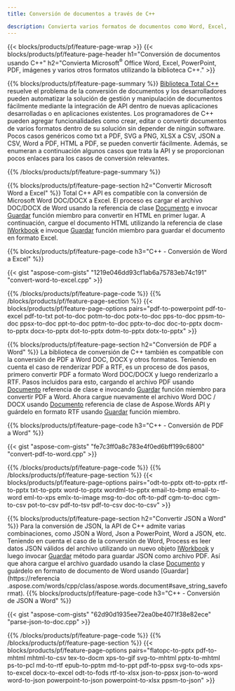 ```yaml
---
title: Conversión de documentos a través de C++ 

description: Convierta varios formatos de documentos como Word, Excel, PowerPoint, PDF, JSON, imágenes y más utilizando la API de C++. 
---
```


{{< blocks/products/pf/feature-page-wrap >}}
{{< blocks/products/pf/feature-page-header h1="Conversión de documentos usando C++" h2="Convierta Microsoft<sup>&reg;</sup> Office Word, Excel, PowerPoint, PDF, imágenes y varios otros formatos utilizando la biblioteca C++." >}}

{{% blocks/products/pf/feature-page-summary %}}
[Biblioteca Total C++](https://products.aspose.com/total/cpp/) resuelve el problema de la conversión de documentos y los desarrolladores pueden automatizar la solución de gestión y manipulación de documentos fácilmente mediante la integración de API dentro de nuevas aplicaciones desarrolladas o en aplicaciones existentes. Los programadores de C++ pueden agregar funcionalidades como crear, editar o convertir documentos de varios formatos dentro de su solución sin depender de ningún software. Pocos casos genéricos como txt a PDF, SVG a PNG, XLSX a CSV, JSON a CSV, Word a PDF, HTML a PDF, se pueden convertir fácilmente. Además, se enumeran a continuación algunos casos que trata la API y se proporcionan pocos enlaces para los casos de conversión relevantes. 

{{% /blocks/products/pf/feature-page-summary  %}}

{{% blocks/products/pf/feature-page-section  h2="Convertir Microsoft Word a Excel" %}}
Total C++ API es compatible con la conversión de Microsoft Word DOC/DOCX a Excel.  El proceso es cargar el archivo DOC/DOCX de Word usando la referencia de clase [Documento](https://reference.aspose.com/words/cpp/class/aspose.words.document) e invocar [Guardar](https://reference.aspose.com/words/cpp/class/aspose.words.document#save_string_saveformat) función miembro para convertir en HTML en primer lugar. A continuación, cargue el documento HTML utilizando la referencia de clase [IWorkbook](https://reference.aspose.com/cells/cpp/class/aspose.cells.i_workbook) e invoque [Guardar](https://reference.aspose.com/cells/cpp/class/aspose.cells.i_workbook#a5dc7de23f7ceba76a05dc1d49f51502e) función miembro para guardar el documento en formato Excel. 

{{% blocks/products/pf/feature-page-code h3="C++ - Conversión de Word a Excel" %}}

{{< gist "aspose-com-gists" "1219e046dd93cf1ab6a75783eb74c191" "convert-word-to-excel.cpp" >}}

{{% /blocks/products/pf/feature-page-code  %}}
{{% /blocks/products/pf/feature-page-section %}}
{{< blocks/products/pf/feature-page-options pairs="pdf-to-powerpoint pdf-to-excel pdf-to-txt pot-to-doc potm-to-doc potx-to-doc pps-to-doc ppsm-to-doc ppsx-to-doc ppt-to-doc pptm-to-doc pptx-to-doc doc-to-pptx docm-to-pptx docx-to-pptx dot-to-pptx dotm-to-pptx dotx-to-pptx" >}}

{{% blocks/products/pf/feature-page-section  h2="Conversión de PDF a Word" %}}
La biblioteca de conversión de C++ también es compatible con la conversión de PDF a Word DOC, DOCX y otros formatos. Teniendo en cuenta el caso de renderizar PDF a RTF, es un proceso de dos pasos, primero convertir PDF a formato Word DOC/DOCX y luego renderizarlo a RTF. Pasos incluidos para esto, cargando el archivo PDF usando [Documento](https://reference.aspose.com/pdf/cpp/class/aspose.pdf.document) referencia de clase e invocando [Guardar](https://reference.aspose.com/pdf/cpp/class/aspose.pdf.document#adb8061c585440fde49c1263e68837f01) función miembro para convertir PDF a Word. Ahora cargue nuevamente el archivo Word DOC / DOCX usando [Documento](https://reference.aspose.com/words/cpp/class/aspose.words.document) referencia de clase de Aspose.Words API y guárdelo en formato RTF usando [Guardar](https://reference.aspose.com/words/cpp/class/aspose.words.document#save_stream_saveformat) función miembro.

{{% blocks/products/pf/feature-page-code h3="C++ - Conversión de PDF a Word" %}}

{{< gist "aspose-com-gists" "fe7c3ff0a8c783e4f0ed6bff199c6800" "convert-pdf-to-word.cpp" >}}

{{% /blocks/products/pf/feature-page-code  %}}
{{% /blocks/products/pf/feature-page-section %}}
{{< blocks/products/pf/feature-page-options pairs="odt-to-pptx ott-to-pptx rtf-to-pptx txt-to-pptx word-to-pptx wordml-to-pptx email-to-bmp email-to-word eml-to-xps emlx-to-image msg-to-doc oft-to-pdf cgm-to-doc cgm-to-csv pot-to-csv pdf-to-tsv pdf-to-csv doc-to-csv" >}}

{{% blocks/products/pf/feature-page-section  h2="Convertir JSON a Word" %}}
Para la conversión de JSON, la API de C++ admite varias combinaciones, como JSON a Word, Json a PowerPoint, Word a JSON, etc. Teniendo en cuenta el caso de la conversión de Word, Process es leer datos JSON válidos del archivo utilizando un nuevo objeto [IWorkbook](https://reference.aspose.com/cells/cpp/class/aspose.cells.i_workbook) y luego invocar [Guardar](https://reference.aspose.com/cells/cpp/class/aspose.cells.i_workbook#a9460f52a2dec8f4bf623a4905167d997) método para guardar JSON como archivo PDF. Así que ahora cargue el archivo guardado usando la clase [Documento](https://reference.aspose.com/words/cpp/class/aspose.words.document) y guárdelo en formato de documento de Word usando [Guardar](https://referencia .aspose.com/words/cpp/class/aspose.words.document#save_string_saveformat).
{{% blocks/products/pf/feature-page-code h3="C++ - Conversión de JSON a Word" %}}

{{< gist "aspose-com-gists" "62d90d1935ee72ea0be4071f38e82ece" "parse-json-to-doc.cpp" >}}


{{% /blocks/products/pf/feature-page-code  %}}
{{% /blocks/products/pf/feature-page-section %}}
{{< blocks/products/pf/feature-page-options pairs="flatopc-to-pptx pdf-to-mhtml mhtml-to-csv tex-to-docm xps-to-gif svg-to-mhtml pptx-to-mhtml ps-to-pcl md-to-rtf epub-to-pptm md-to-ppt pdf-to-ppsx svg-to-ods xps-to-excel docx-to-excel odt-to-fods rtf-to-xlsx json-to-ppsx json-to-word word-to-json powerpoint-to-json powerpoint-to-xlsx ppsm-to-json" >}}